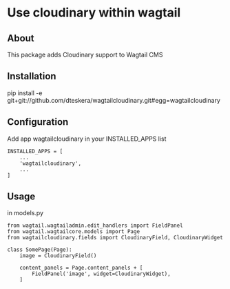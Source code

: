 # Use cloudinary within wagtail

## About
This package adds Cloudinary support to Wagtail CMS

## Installation
pip install -e git+git://github.com/dteskera/wagtailcloudinary.git#egg=wagtailcloudinary


## Configuration
Add app wagtailcloudinary in your INSTALLED_APPS list

    INSTALLED_APPS = [
        ...
        'wagtailcloudinary',
        ...
    ]

## Usage
in models.py

```
from wagtail.wagtailadmin.edit_handlers import FieldPanel
from wagtail.wagtailcore.models import Page
from wagtailcloudinary.fields import CloudinaryField, CloudinaryWidget

class SomePage(Page):
    image = CloudinaryField()

    content_panels = Page.content_panels + [
        FieldPanel('image', widget=CloudinaryWidget),
    ]
```
